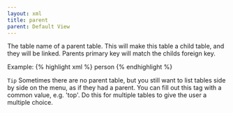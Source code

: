 ```yaml
---
layout: xml
title: parent
parent: Default View
---
```

The table name of a parent table. This will make this table a child table, and they will be linked. Parents primary key will match the childs foreign key.

Example:
{% highlight xml %}
    <table>
        <parent>person</parent>
{% endhighlight %}

`Tip` 
Sometimes there are no parent table, but you still want to list tables side by side on the menu, as if they had a parent. You can fill out this tag with a common value, e.g. 'top'. Do this for multiple tables to give the user a multiple choice.

